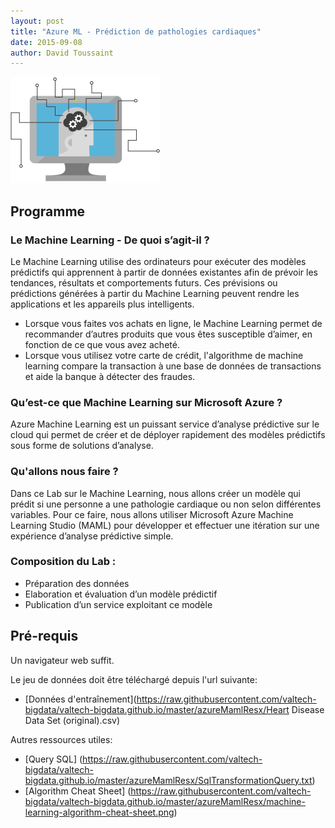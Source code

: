 ```yaml
---
layout: post
title: "Azure ML - Prédiction de pathologies cardiaques"
date: 2015-09-08
author: David Toussaint
---
```


![R](/images/AzureMaml.png)

## Programme

### Le Machine Learning - De quoi s’agit-il ?
Le Machine Learning utilise des ordinateurs pour exécuter des modèles prédictifs qui apprennent à partir de données existantes afin de prévoir les tendances, résultats et comportements futurs.
Ces prévisions ou prédictions générées à partir du Machine Learning peuvent rendre les applications et les appareils plus intelligents.  

* Lorsque vous faites vos achats en ligne, le Machine Learning permet de recommander d’autres produits que vous êtes susceptible d’aimer, en fonction de ce que vous avez acheté.  
* Lorsque vous utilisez votre carte de crédit, l'algorithme de machine learning compare la transaction à une base de données de transactions et aide la banque à détecter des fraudes.

### Qu’est-ce que Machine Learning sur Microsoft Azure ?
Azure Machine Learning est un puissant service d’analyse prédictive sur le cloud qui permet de créer et de déployer rapidement des modèles prédictifs sous forme de solutions d’analyse.  

### Qu'allons nous faire ?  
Dans ce Lab sur le Machine Learning, nous allons créer un modèle qui prédit si une personne a une pathologie cardiaque ou non selon différentes variables. Pour ce faire, nous allons utiliser Microsoft Azure Machine Learning Studio (MAML) pour développer et effectuer une itération sur une expérience d’analyse prédictive simple.

### Composition du Lab :  
* Préparation des données  
* Elaboration et évaluation d’un modèle prédictif  
* Publication d’un service exploitant ce modèle


## Pré-requis

Un navigateur web suffit.

Le jeu de données doit être téléchargé depuis l'url suivante:

* [Données d'entraînement](https://raw.githubusercontent.com/valtech-bigdata/valtech-bigdata.github.io/master/azureMamlResx/Heart Disease Data Set (original).csv)

Autres ressources utiles:  

* [Query SQL] (https://raw.githubusercontent.com/valtech-bigdata/valtech-bigdata.github.io/master/azureMamlResx/SqlTransformationQuery.txt)  
* [Algorithm Cheat Sheet] (https://raw.githubusercontent.com/valtech-bigdata/valtech-bigdata.github.io/master/azureMamlResx/machine-learning-algorithm-cheat-sheet.png)